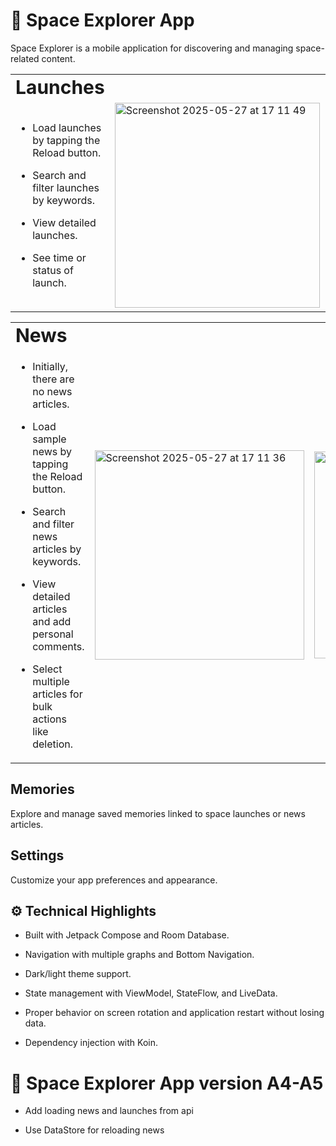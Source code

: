 # 🚀 Space Explorer App
Space Explorer is a mobile application for discovering and managing space-related content.

<table border="0">
 <tr>
    <td><b style="font-size:30px">     
      Launches
    </b></td>
    <td></td>    
    <td></td>
 </tr>
 <tr>
    <td>

- Load launches by tapping the Reload button.

- Search and filter launches by keywords.

- View detailed launches.

- See time or status of launch.

    </td>
    <td>
      <img width="328" alt="Screenshot 2025-05-27 at 17 11 49" src="https://github.com/user-attachments/assets/ff708085-47d0-4ca0-b330-c9d088a5656c" />
    </td>
    <td>
      <img width="331" alt="Screenshot 2025-05-27 at 17 12 11" src="https://github.com/user-attachments/assets/b1e653c5-f753-4223-98ed-1b74fc8c4f8d" />
    </td>
 </tr>
</table>

<table border="0">
 <tr>
    <td><b style="font-size:30px">     
      News
    </b></td>
    <td></td>    
    <td></td>
 </tr>
 <tr>
    <td>
      
- Initially, there are no news articles.

- Load sample news by tapping the Reload button.

- Search and filter news articles by keywords.

- View detailed articles and add personal comments.

- Select multiple articles for bulk actions like deletion.
  
    </td>
    <td>
      <img width="335" alt="Screenshot 2025-05-27 at 17 11 36" src="https://github.com/user-attachments/assets/ff6b3403-6891-4379-80b4-70033b3db044" />
    </td>
    <td>
      <img width="331" alt="Screenshot 2025-05-27 at 17 12 28" src="https://github.com/user-attachments/assets/842448eb-97f7-472e-a048-083cfa4572bb" />
    </td>
 </tr>
</table>


## Memories
Explore and manage saved memories linked to space launches or news articles.

## Settings
Customize your app preferences and appearance.

## ⚙️ Technical Highlights

- Built with Jetpack Compose and Room Database.

- Navigation with multiple graphs and Bottom Navigation.

- Dark/light theme support.

- State management with ViewModel, StateFlow, and LiveData.

- Proper behavior on screen rotation and application restart without losing data.

- Dependency injection with Koin.

# 🚀 Space Explorer App version A4-A5

- Add loading news and launches from api

- Use DataStore for reloading news

